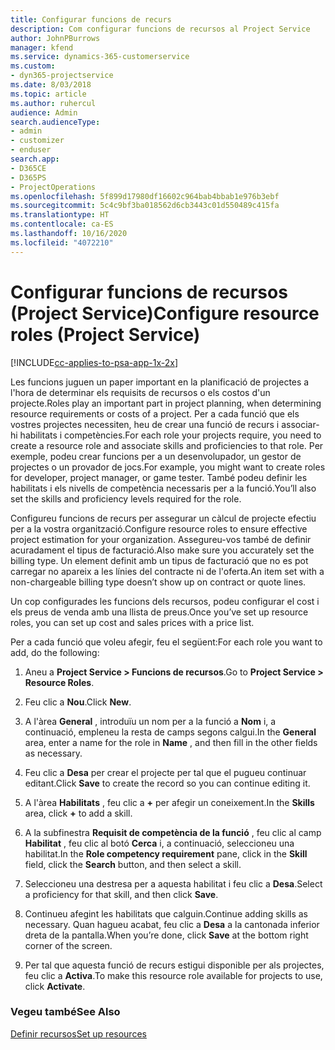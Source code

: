 ```yaml
---
title: Configurar funcions de recurs
description: Com configurar funcions de recursos al Project Service
author: JohnPBurrows
manager: kfend
ms.service: dynamics-365-customerservice
ms.custom:
- dyn365-projectservice
ms.date: 8/03/2018
ms.topic: article
ms.author: ruhercul
audience: Admin
search.audienceType:
- admin
- customizer
- enduser
search.app:
- D365CE
- D365PS
- ProjectOperations
ms.openlocfilehash: 5f899d17980df16602c964bab4bbab1e976b3ebf
ms.sourcegitcommit: 5c4c9bf3ba018562d6cb3443c01d550489c415fa
ms.translationtype: HT
ms.contentlocale: ca-ES
ms.lasthandoff: 10/16/2020
ms.locfileid: "4072210"
---
```

# <a name="configure-resource-roles-project-service"></a><span data-ttu-id="0987e-103">Configurar funcions de recursos (Project Service)</span><span class="sxs-lookup"><span data-stu-id="0987e-103">Configure resource roles (Project Service)</span></span>

[!INCLUDE[cc-applies-to-psa-app-1x-2x](../includes/cc-applies-to-psa-app-1x-2x.md)]

<span data-ttu-id="0987e-104">Les funcions juguen un paper important en la planificació de projectes a l'hora de determinar els requisits de recursos o els costos d'un projecte.</span><span class="sxs-lookup"><span data-stu-id="0987e-104">Roles play an important part in project planning, when determining resource requirements or costs of a project.</span></span> <span data-ttu-id="0987e-105">Per a cada funció que els vostres projectes necessiten, heu de crear una funció de recurs i associar-hi habilitats i competències.</span><span class="sxs-lookup"><span data-stu-id="0987e-105">For each role your projects require, you need to create a resource role and associate skills and proficiencies to that role.</span></span> <span data-ttu-id="0987e-106">Per exemple, podeu crear funcions per a un desenvolupador, un gestor de projectes o un provador de jocs.</span><span class="sxs-lookup"><span data-stu-id="0987e-106">For example, you might want to create roles for developer, project manager, or game tester.</span></span> <span data-ttu-id="0987e-107">També podeu definir les habilitats i els nivells de competència necessaris per a la funció.</span><span class="sxs-lookup"><span data-stu-id="0987e-107">You’ll also set the skills and proficiency levels required for the role.</span></span>  
  
 <span data-ttu-id="0987e-108">Configureu funcions de recurs per assegurar un càlcul de projecte efectiu per a la vostra organització.</span><span class="sxs-lookup"><span data-stu-id="0987e-108">Configure resource roles to ensure effective project estimation for your organization.</span></span>  <span data-ttu-id="0987e-109">Assegureu-vos també de definir acuradament el tipus de facturació.</span><span class="sxs-lookup"><span data-stu-id="0987e-109">Also make sure you accurately set the billing type.</span></span> <span data-ttu-id="0987e-110">Un element definit amb un tipus de facturació que no es pot carregar no apareix a les línies del contracte ni de l'oferta.</span><span class="sxs-lookup"><span data-stu-id="0987e-110">An item set with a non-chargeable billing type doesn’t show up on contract or quote lines.</span></span>  
  
 <span data-ttu-id="0987e-111">Un cop configurades les funcions dels recursos, podeu configurar el cost i els preus de venda amb una llista de preus.</span><span class="sxs-lookup"><span data-stu-id="0987e-111">Once you’ve set up resource roles, you can set up cost and sales prices with a price list.</span></span>  
  
 <span data-ttu-id="0987e-112">Per a cada funció que voleu afegir, feu el següent:</span><span class="sxs-lookup"><span data-stu-id="0987e-112">For each role you want to add, do the following:</span></span>  
  
1.  <span data-ttu-id="0987e-113">Aneu a **Project Service > Funcions de recursos**.</span><span class="sxs-lookup"><span data-stu-id="0987e-113">Go to **Project Service > Resource Roles**.</span></span>  
  
2.  <span data-ttu-id="0987e-114">Feu clic a **Nou**.</span><span class="sxs-lookup"><span data-stu-id="0987e-114">Click **New**.</span></span>  
  
3.  <span data-ttu-id="0987e-115">A l'àrea **General** , introduïu un nom per a la funció a **Nom** i, a continuació, empleneu la resta de camps segons calgui.</span><span class="sxs-lookup"><span data-stu-id="0987e-115">In the **General** area, enter a name for the role in **Name** , and then fill in the other fields as necessary.</span></span>  
  
4.  <span data-ttu-id="0987e-116">Feu clic a **Desa** per crear el projecte per tal que el pugueu continuar editant.</span><span class="sxs-lookup"><span data-stu-id="0987e-116">Click **Save** to create the record so you can continue editing it.</span></span>  
  
5.  <span data-ttu-id="0987e-117">A l'àrea **Habilitats** , feu clic a **+** per afegir un coneixement.</span><span class="sxs-lookup"><span data-stu-id="0987e-117">In the **Skills** area, click **+** to add a skill.</span></span>  
  
6.  <span data-ttu-id="0987e-118">A la subfinestra **Requisit de competència de la funció** , feu clic al camp **Habilitat** , feu clic al botó **Cerca** i, a continuació, seleccioneu una habilitat.</span><span class="sxs-lookup"><span data-stu-id="0987e-118">In the **Role competency requirement** pane, click in the **Skill** field, click the **Search** button, and then select a skill.</span></span>  
  
7.  <span data-ttu-id="0987e-119">Seleccioneu una destresa per a aquesta habilitat i feu clic a **Desa**.</span><span class="sxs-lookup"><span data-stu-id="0987e-119">Select a proficiency for that skill, and then click **Save**.</span></span>  
  
8.  <span data-ttu-id="0987e-120">Continueu afegint les habilitats que calguin.</span><span class="sxs-lookup"><span data-stu-id="0987e-120">Continue adding skills as necessary.</span></span> <span data-ttu-id="0987e-121">Quan hagueu acabat, feu clic a **Desa** a la cantonada inferior dreta de la pantalla.</span><span class="sxs-lookup"><span data-stu-id="0987e-121">When you’re done, click **Save** at the bottom right corner of the screen.</span></span>  
  
9. <span data-ttu-id="0987e-122">Per tal que aquesta funció de recurs estigui disponible per als projectes, feu clic a **Activa**.</span><span class="sxs-lookup"><span data-stu-id="0987e-122">To make this resource role available for projects to use, click **Activate**.</span></span>  
  
### <a name="see-also"></a><span data-ttu-id="0987e-123">Vegeu també</span><span class="sxs-lookup"><span data-stu-id="0987e-123">See Also</span></span>  
 [<span data-ttu-id="0987e-124">Definir recursos</span><span class="sxs-lookup"><span data-stu-id="0987e-124">Set up resources</span></span>](../psa/set-up-resources.md)
